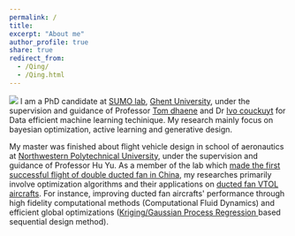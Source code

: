 ```yaml
---
permalink: /
title: 
excerpt: "About me"
author_profile: true
share: true
redirect_from: 
  - /Qing/
  - /Qing.html
---
```

![](https://github.com/TsingQAQ/TsingQAQ.github.io/blob/master/images/GP_posterior.png?raw=true)
I am a PhD candidate at [SUMO lab](http://sumo.intec.ugent.be/), [Ghent University](https://www.ugent.be/en), under the supervision and guidance of Professor [Tom dhaene](http://sumo.intec.ugent.be/tdhaene) and Dr [Ivo couckuyt](http://sumo.intec.ugent.be/icouckuy) for Data efficient machine learning techinique. My research mainly focus on bayesian optimization, active learning and generative design.

My master was finished about flight vehicle design in school of aeronautics at [Northwestern Polytechnical University](http://en.nwpu.edu.cn/), under the supervision and guidance of Professor Hu Yu. As a member of the lab which [made the first successful flight of double ducted fan in China](http://www.miit.gov.cn/n1146290/n1146402/n1146445/c5637908/content.html), my researches primarily involve optimization algorithms and their applications on [ducted fan VTOL aircrafts](https://en.wikipedia.org/wiki/Ducted_fan). For instance, improving ducted fan aircrafts' performance through high fidelity computational methods (Computational Fluid Dynamics) and efficient global optimizations ([Kriging/Gaussian Process Regression ](https://en.wikipedia.org/wiki/Kriging) based sequential design method).
